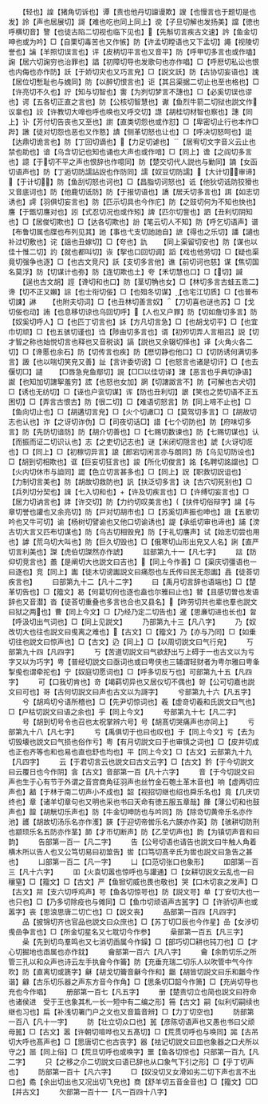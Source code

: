 <!-- { "loadSidebar": true } -->
　　【轻也】諻【猪角切诉也】谭【责也他丹切譠谩欺】謏【也慢言也于题切是也发】詅【声也居展切】謌【难也吃也同上同上】谠【子旦切解也发扬美】譡【徳也呼横切音】譼【也徒古陷二切视也临下见也】【先斛切言疾古文速】訡【鱼金切呻也或为吟】□【自栗切毒苦也又作愱】防【许孟切瞠语也又下孟切】譝【视陵切誉也】讑【羊照切误言也】评【皮柄切平言也又音平】防【呼甲切多言也或作嗑】諊【居六切諊穷也治罪也】誯【初障切导也发歌句也亦作唱】□【呼厯切私讼也恨也内侮也亦作防】訞【于娇切灾也又巧言皃】□【説文訞】防【古协切妄语也】謉【居位切慙耻也与媿同】防【以醉切恨言也】讵【其吕渠据二切止也至也格也】□【许亮切不久也】詝【知与切智也】讆【为刿切梦言不譓也】□【必奚切误也谬也】谔【五各切正直之言也】防【公核切智慧也】谳【鱼烈牛箭二切狱也説文作议辠也】詨【许教切大嘷也呼也唤也又呼交切】譿【胡桂切材智也察也】譓【同上】讣【芳付切告丧也又至也】譵【直类切怨也或作怼】□【卑密切止行也本作□跸】譈【徒对切怨也恶也又作憝】謮【侧革切怒也让也】□【呼决切怒呵也】誔【达鼎切诡言也】防【丁回切谪也】【力足切谑也】【居宥切文字音义云止也禁也助也】谙【乌含切记也知也诵也大声也或作喑】□【同上】谵【之阎切多言也】譩【于切不平之声也恨辞也作噫同】防【楚交切代人説也与勦同】諵【女函切语声也】防【丁逅切防譳詀誽也作防同】譳【奴豆切防譳】【大计切审谛】【于计切】防【鱼刮切怒也诃也】□【昌脂切诃怒也】诋【他狄切诋防狡猾也又音底诃也】防【他鹿切诋防】防【于报切语也】譑【居夭切多言也】誀【如志切诱也】謣【羽俱切妄言也】防【匹示切具也今作庀】防【之豉切何为不知也快也】譍【于甑切譍对也】訠【式忍切况也或作矧】諀【匹尔切訾也】訵【丑利切阴知也】□【居俊切欺也】□【达各切欺也】訜【笔云切人不知】防【呼乞切语声】谱【布鲁切属也牒也布列见其】訑【事也弋支切訑訑自】謶【得也之乐切】譒【讁也补过切敷也】诧【謡也丑嫁切】□【夸也】訅
　　【同上渠留切安也】防【谋也以佳十惟二切】訋【就也都叫切】诙【挐也口回切调】謟【戏也他劳切】□【疑也渠竟切强争也逐】□【也古文竞尺】訞【支切多言他】谯【前切诃也慈】谋【焦切国名莫浮】防【切谋计也弥】防【连切欺也土】夸【禾切慧也口】□【切】諴
　　【逞也古文胡】誙【谗切和也口】防【茎切觕也女】□【林切多言古蛙五乖二】谗【切不正又嬾】誴【也士衔切佞】□【也殂冬切谋】【也宅江切质】□【也普布切誎】諃
　　【也附夫切词】□【也丑林切善言奴】【刀切喜也谜也苏】□【戈切佞也动】詴【也息移切谅也乌回切呼】【人也又户罪】防【切如詹切多言】防【奴奚切呼人】□【也匹丁切言也】訸【方凡切言急】□【也胡戈切平】□【也宜巾切顽】□【也五骇切谨也】诌【陟由切多言也】谞【初夘切弄人言相吕】説【切才智之称也始悦切言也释也又音税谈】謞【説也又余辍切怿也】译【火角火各二切】□【谗慝也余石】防【切传言也疾】防【厯切静也他口】□【切防诱何满切多言】譭【也以喘切笑皃又善】訨【言许委切谤】□【也怒言也诸是切讦】□【也去偃切□】讉
　　【□唇急皃鱼鄢切】誢【□□以佳切译】譇【恶言也乎典切诤语】詉【也知加切譇挐羞穷】詃【也怒也女加】誷【切譇詉言不】防【可解也古犬切】□【诱也无纺切】□【诬也户衮切谋】诨【防也丑利切】詪【笑也之势切语不正五困切】□【弄言古恨古】防【很二切】□【难语切怒言】防【同上啼不止也】□【鱼向切止也】□【胡遘切言皃】□【火个切譀□】□【莫驾切多言】□【胡故切志也认也】诈【之讶切诈伪】□【司夜切话□】諎【七个切防也】防【府味切多言】防【先防切谙防】防【胡介切善也】□【七赐切数谏也】防【七赐切谋也】认【而振而证二切识认也】志【之吏切记志也】谜【米闭切隠言也】諕【火讶切诳也】□【同上】□【初稼切异言】誏【郎宕切闲言亦与朗同】防【乌见切防设也】□【胡到切相欺也】诓【巨妄切狂言也】誜【所化切俊言】詺【名聘切詺譡也】□【火内切休市与詯同】譅【色立切言甚多也】□【同上】詋【职救切詋诅也】【力制切言美也】防【胡故切救防也】訉【扶泛切多言】诀【古穴切死别也】□【兵列切分契也】諿【七入切和也】【许及切疾言也】□【许缚切妄言也】□【居力切讷言也】誟【许交切】防【力约切叹美言也】【扶件切俗辩字】諹【与章切誉也讙也又余亮切】防【戸对切胡市也】□【苏奚切声振也呻也】誐【五歌切吟也又牛可切】谕【杨树切譬谕也又他口切谕诱也】諟【承纸切审也谛也】誧【滂古切大言又匹布切谋也】防【乌古切相毁皃】防【于礼切譍声】试【始志切尝也用也】謼【荒乌切大叫也】防【巨久切毁也】□【俄寒切山形出皃又人名】誗【直严切言利美也】謋【虎伯切謋然亦作諕】
　　誩部第九十一【凡七字】
　　誩【防仰切竞言也】譱【是阐切大也説文曰吉也】【同上今作善】□【渠庆切彊语也一曰逐也】竞【同上】讟【徒木切谤讟説文曰痛怨也左氏传曰民无怨讟】譶【徒荅切疾言也】
　　曰部第九十二【凡十二字】
　　曰【禹月切言辞也语端也】□【楚革切告也】□【籀文】曷【何葛切何也逐也盍也尔雅曰止也】朁【且感切曽也发语辞也又音潜】沓【徒荅切重叠也多言也合也又县名】【昨劳切共也辈也羣也説文曰狱之两也】曹【同上今文】□【乃经乃定二切告也】暹【思亷切进也长也】曶【呼汲切出气词也】□【同上见説文】
　　乃部第九十三【凡八字】
　　乃【奴改切大也往也説文曰曵离之难也】【古文】□【籀文】乃【亦与乃同】□【如乗切往也説文曰惊声也】□【古文】辸【同上】□【以周切説文曰气行皃】
　　丂部第九十四【凡四字】
　　丂【苦道切説文曰气欲舒出丂上碍于一也古文以为亏字又以为巧字】甹【普经切説文曰亟词也或曰甹侠也三辅谓轻财者为甹尔雅曰甹夆掣曵也谓牵拕也】宁【奴庭切愿词也】□【呼多切反丂也】可部第九十五【凡四字】
　　可【口我切肯也】竒【竭羁切异也又居仪切不偶也】哿【公可切嘉也説文曰可也】哥【古何切説文曰声也古文以为謌字】
　　兮部第九十六【凡五字】
　　兮【胡鸡切兮语所稽也】□【先尹切惊词也】羲【虚竒切羲和氏説文曰气也】□【户枯切説文曰语之余也】乎【同上今文】
　　号部第九十七【凡二字】
　　号【胡到切号令也召也太祝掌辨六号】号【胡髙切哭痛声也亦同上】
　　亏部第九十八【凡七字】
　　亏【禹俱切于也曰也叹也】于【同上今文】亏【去为切毁壊也説文曰气损也俗作亏】粤【有月切説文曰于也审慎之词也】□【皮并切成也正也齐等也和也易也直也舒也均也】平【同上今文】□【古文】云部第九十九【凡四字】
　　云【于君切言云也説文曰古文云字】□【古文】霒【于今切説文曰云覆日也今作阴】侌【古文】音部第一百【凡十六字】
　　音【于今切説文曰声也生于心有节于外谓之音宫商角征羽声也丝竹金石匏土革木音也】响【虚两切应声也】韽【于林于南二切声小不成也】韶【视招切继也绍也舜乐名也】竟【几庆切终也】章【诸羊切章句也又明也采也书曰天命有徳五服五章哉】韸【薄公切和也鼓声也】韹【胡觥切乐声也】防【牛金切呻防也与吟同】防【除竒切黄帝乐名亦作池】頀【胡故切汤乐名亦作濩】韺【于迎切帝喾乐名六韺亦作英】防【骇耕切防刑也颛顼乐名五防亦作茎】韴【才帀切断声】防【乙茔切声也】韵【为镇切声音和曰韵】
　　告部第一百一【凡二字】
　　告【公号切语也请告也説文曰牛触人角着横木所以告人也又公笃切易曰初筮告】喾【口笃切髙辛氏为喾也説文曰急告之甚也】
　　凵部第一百二【凡一字】
　　凵【口范切张口也象形】
　　吅部第一百三【凡十六字】
　　吅【火袁切嚣也惊呼也与讙通】□【女耕切説文云乱也一曰穰窒】□【籀文】□【古文】严【鱼锨切威也畏也敬也】哭【口木切哀之发声】□【古文】喌【支六切呼鸡声】咢【鱼各切惊咢也】防【説文咢】单【丁安切大也一也只也】□【乃多切除疫也与傩同】□【鱼巾切顽语声古嚚字】□【许骄切声也或嚣字】丧【思浪思唐二切亡也】□【説文丧】
　　品部第一百四【凡四字】
　　品【披锦切齐也官品也説文曰众庶也】□【苏丁切□辰也今作星】嵒【女渉切曵嵒争言也】□【所金切星名又七耽切今作参】
　　喿部第一百五【凡三字】
　　喿【先到切鸟羣鸣也又七消切臿属今作鐰】□【部巧切□耕也钝刀也】□【才心切掘地也臿属也亦作鈂】
　　龠部第一百六【凡八字】
　　龠【余酌切乐之所管三孔以和众声也诗云左手执龠今作籥】防【充垂充瑞二切乐人以吹管中气今作吹】防【直离切或篪字】龢【胡戈切籥音龢今作和】龤【胡皆切説文曰乐和龤今作谐】龣【古乐切乐器之声东方音今作角】□【思条切□韶今作箫】□【充尚切导也充也今作唱】
　　册部第一百七【凡五字】
　　册【楚责切立也简也説文曰符命也诸侯进　受于王也象其札一长一短中有二编之形】笧【古文】嗣【似利切嗣续也继也习也】扁【补浅切署门户之文也又音篇音辨】□【力丁切空也】
　　防部第一百八【凡十一字】
　　防【壮立切众口也】嚚【彦陈切语声也又愚也书曰父顽母嚚】□【古文】嚣【许朝切喧哗也又五髙切】□【荒贯切呼也与唤同】嘂【古吊切大呼也髙声也】□【思唐切亡也古丧字】器【袪记切説文曰皿也象器之口犬所以守之】噐【同上俗】□【荒旦切呼也或唤字】噩【鱼各切惊也】只部第一百九【凡二字】
　　只【之移之尒二切説文曰语已辞也从口象气下引之形】□【乎丁切声也】
　　防部第一百十【凡六字】
　　□【奴没切又女滑如劣二切下声也言不出口也】矞【余出切出也又况出切飞皃也】商【舒羊切五音金音也】□【籀文】□□【并古文】
　　欠部第一百十一【凡一百四十八字】
